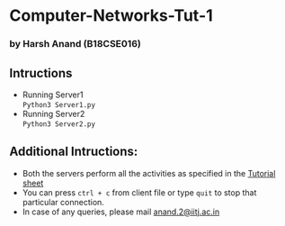 # Computer-Networks-Tut-1  
### by Harsh Anand (B18CSE016)

## Intructions  
- Running Server1  
```Python3 Server1.py```  
- Running Server2  
```Python3 Server2.py```

## Additional Intructions:
- Both the servers perform all the activities as specified in the [Tutorial sheet](Tutorial_1.pdf)
- You can press ```ctrl + c``` from client file or type ```quit``` to stop that particular connection.
- In case of any queries, please mail [anand.2@iitj.ac.in](mailto:anand.2@iitj.ac.in)
